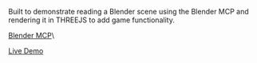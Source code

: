 Built to demonstrate reading a Blender scene using the Blender MCP and rendering it in THREEJS to add game functionality.


[Blender MCP](https://github.com/ahujasid/blender-mcp)\

[Live Demo](https://ahujasid.github.io/cabin-in-the-woods/)